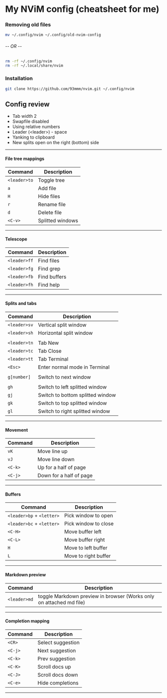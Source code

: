 # My NViM config (cheatsheet for me)

### Removing old files
```bash
mv ~/.config/nvim ~/.config/old-nvim-config 
```
###### -- OR --
```bash
rm -rf ~/.config/nvim
rm -rf ~/.local/share/nvim
```

### Installation
```bash
git clone https://github.com/93mmm/nvim.git ~/.config/nvim
```

## Config review

- Tab width 2
- Swapfile disabled
- Using relative numbers
- Leader (\<leader\>) - space
- Yanking to clipboard
- New splits open on the right (bottom) side
---

#### File tree mappings
| Command | Description |
| --- | --- |
| `<leader>to` | Toggle tree |
| `a` |  Add file |
| `H` |  Hide files |
| `r` |  Rename file |
| `d` |  Delete file |
| `<C-v>` |  Splitted windows |
---

#### Telescope
| Command | Description |
| --- | --- |
| `<leader>ff` |  Find files |
| `<leader>fg` |  Find grep |
| `<leader>fb` |  Find buffers |
| `<leader>fh` |  Find help |
---

#### Splits and tabs
| Command | Description |
| --- | --- |
| `<leader>sv` |  Vertical split window |
| `<leader>sh` |  Horizontal split window |
| | |
| `<leader>tn` |  Tab New |
| `<leader>tc` |  Tab Close |
| `<leader>tt` |  Tab Terminal |
| `<Esc>` |  Enter normal mode in Terminal |
| | |
| `g[number]` |  Switch to next window |
| | |
| `gh` |  Switch to left splitted window |
| `gj` |  Switch to bottom splitted window |
| `gk` |  Switch to top splitted window |
| `gl` |  Switch to right splitted window |
---

#### Movement
| Command | Description |
| --- | --- |
| `vK` |  Move line up |
| `vJ` |  Move line down |
| `<C-k>` |  Up for a half of page |
| `<C-j>` |  Down for a half of page |
---

#### Buffers
| Command | Description |
| --- | --- |
| `<leader>bp` + `<letter>` |  Pick window to open |
| `<leader>bc` + `<letter>` |  Pick window to close |
| `<C-H>` |  Move buffer left |
| `<C-L>` |  Move buffer right |
| `H` |  Move to left buffer |
| `L` |  Move to right buffer |
---

#### Markdown preview
| Command | Description |
| --- | --- |
| `<leader>md` | toggle Markdown preview in browser (Works only on attached md file) |
---

#### Completion mapping
| Command | Description |
| --- | --- |
| `<CR>` |  Select suggestion |
| `<C-j>` |  Next suggestion |
| `<C-k>` |  Prev suggestion |
| `<C-K>` |  Scroll docs up |
| `<C-J>` |  Scroll docs down |
| `<C-e>` |  Hide completions |
---

